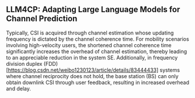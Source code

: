 ## LLM4CP: Adapting Large Language Models for Channel Prediction
Typically, CSI is acquired through channel estimation whose updating frequency is dictated by the channel coherence time. For mobility scenarios involving high-velocity users, the shortened channel coherence time significantly increases the overhead of channel estimation, thereby leading to an appreciable reduction in the system SE. Additionally, in frequency division duplex (FDD)[https://blog.csdn.net/weibo1230123/article/details/83444433] systems where channel reciprocity does not hold, the base station (BS) can only obtain downlink CSI through user feedback, resulting in increased overhead and delay.

